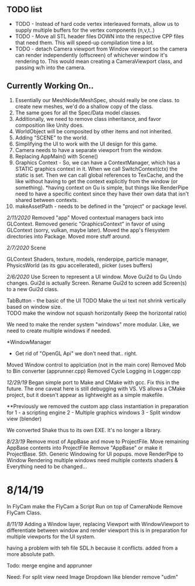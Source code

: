 ## TODO list
* TODO - Instead of hard code vertex interleaved formats, allow us to supply multiple buffers for the vertex components (n,v,t..)
* TODO - Move all STL header files DOWN into the respective CPP files that need them. This will speed-up compilation time a lot.
* TODO - detach Camera viewport from Window viewport so the camera can render independently (offscreen) of whichever window it's rendering to.  This would mean creating a CameraViewport class, and passing w/h into the camera.

## Currently Working On..
1. Essentially our MeshNode/MeshSpec, should really be one class.  to create new meshes, we'd do a shallow copy of the class.
2. The same goes for all the Spec/Data model classes.
3. Additionally, we need to remove class inheritance, and favor composition like Unity does.
4. WorldObject will be composited by other items and not inherited.
5. Adding "SCENE" to the world.  
6. Simplifying the UI to work with the UI design for this game.
7. Camera needs to have a separate viewport from the window.
8. Replacing AppMain() with Scene()
9. Graphics Context - So, we can have a ContextManager, which has a STATIC graphics context in it.  When we call SwitchContext(ctx) the static is set.
	Then we can call global references to TexCache, and the like without having to get the context explicitly from the window (or something).
	*having context on Gu is simple, but things like RenderPipe need to have a specific context since they have their own data that isn't shared between contexts.
10. makeAssetPath - needs to be defined in the "project" or package level.

*2/11/2020*
Removed "app"
Moved contextual managers back into GLContext.
Removed generic "GraphicsContext" in favor of using GLContext (sorry, vulkan, maybe later).
Moved the app's filesystem directories into Package.
Moved more stuff around.

*2/7/2020*
Scene

GLContext
	Shaders, texture, models, renderpipe, particle manager, PhysicsWorld (as its gpu accellerated), picker (uses buffers)

*2/6/2020*
Use Screen to represent a UI window.
Move Gui2d to Gu
Undo changes.  Gui2d is actually Screen.
Rename Gui2d to screen
add Screen(s) to a new Gui2d class.

TabButton - the basic of the UI
TODO Make the ui text not shrink vertically based on window size.  
TODO make the window not squash horizontally (keep the horizontal ratio)

We need to make the render system "windows" more modular.  Like, we need to create multiple windows if needed.

*WindowManager
* Get rid of "OpenGL Api" we don't need that.. right.

Moved Window control to applciation (not in the main core)
Removed Mob to Bin converter (apprunner.cpp)
Removed Cycle Logging in Logger.cpp


*12/29/19*
Began simple port to Make and CMake with gcc.  Fix this in the future.  The one caveat here is still debugging with VS. 
VS allows a CMake project, but it doesn't appear as lightweight as a simple makefile.

**Previously we removed the custom app class instantiation in preparation for 
	1 - a scripting engine 
	2 - Multiple graphics windows 
	3 - Split window view (blender)

We converted Shake thus to its own EXE.  It's no longer a library.

*8/23/19*
Remove most of AppBase and move to ProjectFile.
Move remaining AppBase contents into ProjectFile
Remove "AppBase" or make it ProjectBase. Sth.
Generic Windowing for UI popups.
move RenderPipe to Window
Rendering multiple windows
need multiple contexts
shaders & Everything need to be changed...

# 8/14/19
In FlyCam make the FlyCam a Script Run on top of CameraNode
	Remove FlyCam Class.

*8/11/19*
Adding a Window layer,
replacing Viewport with WindowViewport to differentiate between window and render viewport 
this is in preparation for multiple viewports for the UI system.

having a problem with teh file SDL.h because it conflicts.
added <SDL> from a more absolute path.

Todo: merge engine and apprunner

Need:
	For split view need
	Image Dropdown like blender
	remove "udim"

